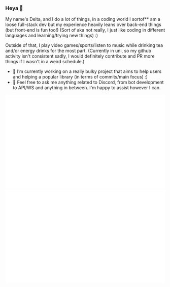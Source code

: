 ### Heya 👋

My name's Delta, and I do a lot of things, in a coding world I sortof** am a loose full-stack dev but my experience heavily leans over back-end things (but front-end is fun too!)
(Sort of aka not really, I just like coding in different languages and learning/trying new things) :)

Outside of that, I play video games/sports/listen to music while drinking tea and/or energy drinks for the most part. (Currently in uni, so my github activity isn't consistent sadly, I would definitely contribute and PR more things if I wasn't in a weird schedule.)

- 🔭 I’m currently working on a really bulky project that aims to help users and helping a popular library (in terms of commits/main focus) :)
- 💬 Feel free to ask me anything related to Discord, from bot development to API/WS and anything in between. I'm happy to assist however I can.

![](https://github.com/deltaxwizard/github-stats/blob/master/generated/overview.svg)
![](https://github.com/deltaxwizard/github-stats/blob/master/generated/languages.svg)

<!--
**DeltaXWizard/DeltaXWizard** is a ✨ _special_ ✨ repository because its `README.md` (this file) appears on your GitHub profile.

Here are some ideas to get you started:

- 🔭 I’m currently working on ...
- 🌱 I’m currently learning ...
- 👯 I’m looking to collaborate on ...
- 🤔 I’m looking for help with ...
- 💬 Ask me about ...
- 📫 How to reach me: ...
- 😄 Pronouns: ...
- ⚡ Fun fact: ...
-->
